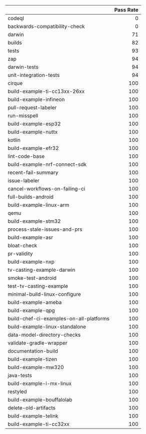|                                         |   Pass Rate |
|:----------------------------------------|------------:|
| codeql                                  |           0 |
| backwards-compatibility-check           |           0 |
| darwin                                  |          71 |
| builds                                  |          82 |
| tests                                   |          93 |
| zap                                     |          94 |
| darwin-tests                            |          94 |
| unit-integration-tests                  |          94 |
| cirque                                  |         100 |
| build-example-ti-cc13xx-26xx            |         100 |
| build-example-infineon                  |         100 |
| pull-request-labeler                    |         100 |
| run-misspell                            |         100 |
| build-example-esp32                     |         100 |
| build-example-nuttx                     |         100 |
| kotlin                                  |         100 |
| build-example-efr32                     |         100 |
| lint-code-base                          |         100 |
| build-example-nrf-connect-sdk           |         100 |
| recent-fail-summary                     |         100 |
| issue-labeler                           |         100 |
| cancel-workflows-on-failing-ci          |         100 |
| full-builds-android                     |         100 |
| build-example-linux-arm                 |         100 |
| qemu                                    |         100 |
| build-example-stm32                     |         100 |
| process-stale-issues-and-prs            |         100 |
| build-example-asr                       |         100 |
| bloat-check                             |         100 |
| pr-validity                             |         100 |
| build-example-nxp                       |         100 |
| tv-casting-example-darwin               |         100 |
| smoke-test-android                      |         100 |
| test-tv-casting-example                 |         100 |
| minimal-build-linux-configure           |         100 |
| build-example-ameba                     |         100 |
| build-example-qpg                       |         100 |
| build-chef-ci-examples-on-all-platforms |         100 |
| build-example-linux-standalone          |         100 |
| data-model-directory-checks             |         100 |
| validate-gradle-wrapper                 |         100 |
| documentation-build                     |         100 |
| build-example-tizen                     |         100 |
| build-example-mw320                     |         100 |
| java-tests                              |         100 |
| build-example-i-mx-linux                |         100 |
| restyled                                |         100 |
| build-example-bouffalolab               |         100 |
| delete-old-artifacts                    |         100 |
| build-example-telink                    |         100 |
| build-example-ti-cc32xx                 |         100 |